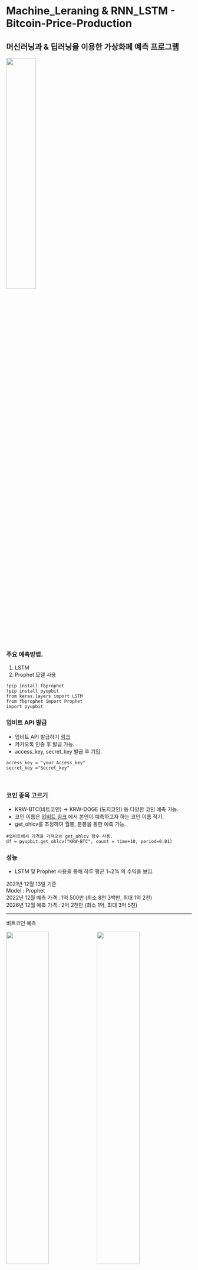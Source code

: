 # Machine_Leraning & RNN_LSTM - Bitcoin-Price-Production
## 머신러닝과 & 딥러닝을 이용한 가상화페 예측 프로그램 <br>
 <img width="40%" src="https://user-images.githubusercontent.com/38518648/145906341-6af853f6-c2c1-419c-9b4f-851b70c71366.png"/>

<br>
<br>

### 주요 예측방법.
1. LSTM
2. Prophet 모델 사용

``` python:
!pip install fbprophet
!pip install pyupbit
from keras.layers import LSTM
from fbprophet import Prophet
import pyupbit
```

### 업비트 API 발급
- 업비트 API 발급하기 [링크](https://upbit.com/mypage/open_api_management)
- 카카오톡 인증 후 발급 가능.
- access_key, secret_key 발급 후 기입.
``` python:
access_key = "your_Access_key"
secret_key ="Secret_key"
```

<br>

### 코인 종목 고르기
- KRW-BTC(비트코인) -> KRW-DOGE (도지코인) 등 다양한 코인 예측 가능. <br> 
- 코인 이름은 [업비트 링크](!https://upbit.com/exchange?code=CRIX.UPBIT.KRW-BTC) 에서 본인이 예측하고자 하는 코인 이름 적기.
- get_ohlcv를 조정하여 월봉, 분봉을 통한 예측 가능.
``` python:
#업비트에서 가격을 가져오는 get_ohlcv 함수 사용. 
df = pyupbit.get_ohlcv("KRW-BTC", count = time+10, period=0.01)
```

### 성능
- LSTM 및 Prophet 사용을 통해 하루 평균 1~2% 의 수익을 보임.


2021년 12월 13일 기준<br>
Model : Prophet <br>
2022년 12월 예측 가격 : 1억 500만   (최소 8천 3백만, 최대 1억 2천)<br>
2026년 12월 예측 가격 : 2억 2천만   (최소 1억, 최대 3억 5천)<br>

---
비트코인 예측 
<p>
  <img width="48%" src="https://user-images.githubusercontent.com/38518648/145815952-fd8afbd1-a1fd-4849-9d0a-e4c038fceca7.png"/>
  <img width="48%" src="https://user-images.githubusercontent.com/38518648/145816128-d035845e-20b4-401c-940b-9e48754250b5.png"/>
</p>

---
도지코인 예측
<p>
  <img width="48%" src="https://user-images.githubusercontent.com/38518648/145816015-431280d9-5a3c-4d9a-ba83-8283d118ba94.png"/>
  <img width="48%" src="https://user-images.githubusercontent.com/38518648/145815973-99c43edf-a4d2-4a1c-aac7-d1a732c4b8fa.png"/>
  <img width="48%" src="https://user-images.githubusercontent.com/38518648/145815990-57ec9163-4292-4da2-93b6-961ee0c33b09.png"/>
  <img width="48%" src="https://user-images.githubusercontent.com/38518648/145816895-badbe070-4574-4703-a613-95cf3929020b.png"/>

</p>

